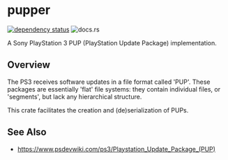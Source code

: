 # pupper

[![dependency status](https://deps.rs/crate/pupper/status.svg)](https://deps.rs/crate/pupper)
![docs.rs](https://img.shields.io/docsrs/pupper)

A Sony PlayStation 3 PUP (PlayStation Update Package) implementation.

## Overview

The PS3 receives software updates in a file format called 'PUP'. These packages are essentially
'flat' file systems: they contain individual files, or 'segments', but lack any hierarchical
structure.

This crate facilitates the creation and (de)serialization of PUPs.

## See Also

* <https://www.psdevwiki.com/ps3/Playstation_Update_Package_(PUP)>
